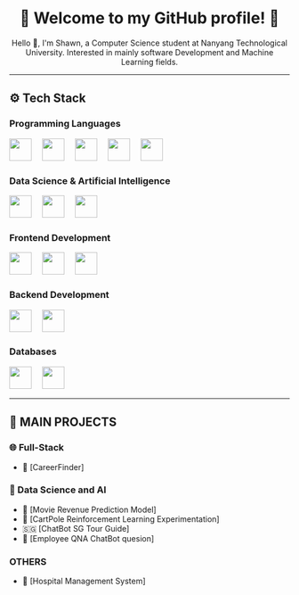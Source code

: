 <h1 align="center">🌟 Welcome to my GitHub profile! 🌟</h1>

<p align="center">
  Hello 👋, I'm Shawn, a Computer Science student at Nanyang Technological University. Interested in mainly software Development and Machine Learning fields.
</p>

---

## ⚙️ Tech Stack

### Programming Languages  
<span>
  <img src="https://cdn.jsdelivr.net/gh/devicons/devicon/icons/c/c-original.svg" height="40" style="margin-right: 15px;" />
  <img src="https://cdn.jsdelivr.net/gh/devicons/devicon/icons/python/python-original.svg" height="40" style="margin-right: 15px;" />
  <img src="https://cdn.jsdelivr.net/gh/devicons/devicon/icons/java/java-original.svg" height="40" style="margin-right: 15px;" />
  <img src="https://cdn.jsdelivr.net/gh/devicons/devicon/icons/javascript/javascript-original.svg" height="40" style="margin-right: 15px;" />
  <img src="https://cdn.jsdelivr.net/gh/devicons/devicon/icons/typescript/typescript-original.svg" height="40" />
</span>

### Data Science & Artificial Intelligence  
<span>
  <img src="https://cdn.jsdelivr.net/gh/devicons/devicon/icons/numpy/numpy-original.svg" height="40" style="margin-right: 15px;" />
  <img src="https://cdn.jsdelivr.net/gh/devicons/devicon/icons/pandas/pandas-original.svg" height="40" style="margin-right: 15px;" />
  <img src="https://cdn.jsdelivr.net/gh/devicons/devicon/icons/scikitlearn/scikitlearn-original.svg" height="40" style="margin-right: 15px;" />
</span>


### Frontend Development  
<span>
  <img src="https://cdn.jsdelivr.net/gh/devicons/devicon/icons/react/react-original.svg" height="40" style="margin-right: 15px;" />
  <img src="https://cdn.jsdelivr.net/gh/devicons/devicon/icons/html5/html5-original.svg" height="40" style="margin-right: 15px;" />
  <img src="https://cdn.jsdelivr.net/gh/devicons/devicon/icons/css3/css3-original.svg" height="40" />
</span>

### Backend Development  
<span>
  <img src="https://cdn.jsdelivr.net/gh/devicons/devicon/icons/nodejs/nodejs-original.svg" height="40" style="margin-right: 15px;" />
  <img src="https://cdn.jsdelivr.net/gh/devicons/devicon/icons/express/express-original.svg" height="40" style="margin-right: 15px;" />
</span>

### Databases  
<span>
  <img src="https://cdn.jsdelivr.net/gh/devicons/devicon/icons/mysql/mysql-original.svg" height="40" style="margin-right: 15px;" />
  <img src="https://cdn.jsdelivr.net/gh/devicons/devicon/icons/mongodb/mongodb-original.svg" height="40" />
</span>

---

## 👑 MAIN PROJECTS

### 🌐 Full-Stack
- 📘 [CareerFinder]

### 🤖 Data Science and AI
- 🍿 [Movie Revenue Prediction Model]
- 🛞 [CartPole Reinforcement Learning Experimentation]
- 🇸🇬 [ChatBot SG Tour Guide]
- 🪪 [Employee QNA ChatBot quesion]

### OTHERS
- 🏥 [Hospital Management System]

